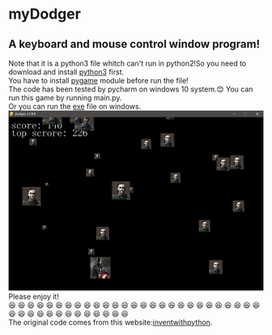 # myDodger
## A keyboard and mouse control window program!<br>
Note that it is a python3 file whitch can't run in python2!So you need to download and install [python3](https://www.python.org/downloads/release/python-360/) first.<br>
You have to install [pygame](http://www.lfd.uci.edu/~gohlke/pythonlibs/#pygame) module before run the file!<br>
The code has been tested by pycharm on windows 10 system.😊 You can run this game by running main.py. <br>
Or you can run the [exe](https://github.com/Nick-Aaron/myDodger/tree/master/release) file on windows.<br>
![](https://github.com/Nick-Aaron/myDodger/blob/master/picture.png)<br>
Please enjoy it!<br>
 :satisfied: :satisfied: :satisfied: :satisfied: :satisfied: :satisfied: :satisfied: :satisfied: :satisfied: :satisfied: :satisfied: :satisfied: :satisfied: :satisfied: :satisfied: :satisfied: :satisfied: :satisfied: :satisfied: :satisfied: :satisfied: :satisfied: :satisfied: :satisfied: :satisfied: :satisfied: :satisfied: :satisfied: :satisfied: :satisfied: :satisfied: :satisfied: :satisfied: :satisfied: :satisfied: :satisfied: :satisfied: :satisfied: :satisfied: :satisfied: <br>
The original code comes from this website:[inventwithpython](http://inventwithpython.com/chapters/).
